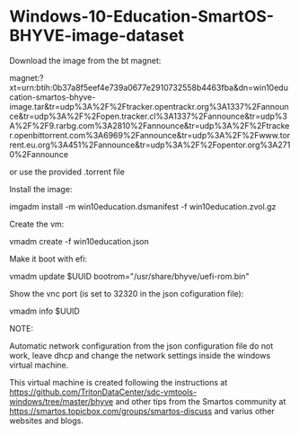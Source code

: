 # Windows-10-Education-SmartOS-BHYVE-image-dataset


Download the image from the bt magnet:

magnet:?xt=urn:btih:0b37a8f5eef4e739a0677e2910732558b4463fba&dn=win10education-smartos-bhyve-image.tar&tr=udp%3A%2F%2Ftracker.opentrackr.org%3A1337%2Fannounce&tr=udp%3A%2F%2Fopen.tracker.cl%3A1337%2Fannounce&tr=udp%3A%2F%2F9.rarbg.com%3A2810%2Fannounce&tr=udp%3A%2F%2Ftracker.openbittorrent.com%3A6969%2Fannounce&tr=udp%3A%2F%2Fwww.torrent.eu.org%3A451%2Fannounce&tr=udp%3A%2F%2Fopentor.org%3A2710%2Fannounce

or use the provided .torrent file


Install the image:

imgadm install -m win10education.dsmanifest -f win10education.zvol.gz

Create the vm:

vmadm create -f win10education.json

Make it boot with efi:

vmadm update $UUID bootrom="/usr/share/bhyve/uefi-rom.bin"

Show the vnc port (is set to 32320 in the json cofiguration file):

vmadm info $UUID

NOTE:

Automatic network configuration from the json configuration file do not work, leave dhcp and change the network settings inside the windows virtual machine.

This virtual machine is created following the instructions at https://github.com/TritonDataCenter/sdc-vmtools-windows/tree/master/bhyve
and other tips from the Smartos community at https://smartos.topicbox.com/groups/smartos-discuss and varius other websites and blogs.
